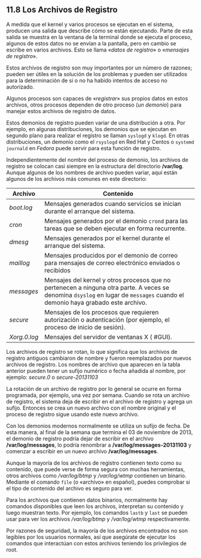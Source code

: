 ## 11.8 Los Archivos de Registro
A medida que el kernel y varios procesos se ejecutan en el sistema, producen una salida que describe cómo se están ejecutando. Parte de esta salida se muestra en la ventana de la terminal donde se ejecuta el proceso, algunos de estos datos no se envían a la pantalla, pero en cambio se escribe en varios archivos. Esto se llama «_datos de registro_» o «_mensajes de registro_».

Estos archivos de registro son muy importantes por un número de razones; pueden ser útiles en la solución de los problemas y pueden ser utilizados para la determinación de si o no ha habido intentos de acceso no autorizado.

Algunos procesos son capaces de «_registrar_» sus propios datos en estos archivos, otros procesos dependen de otro proceso (_un demonio_) para manejar estos archivos de registro de datos.

Estos demonios de registro pueden variar de una distribución a otra. Por ejemplo, en algunas distribuciones, los demonios que se ejecutan en segundo plano para realizar el registro se llaman `syslogd` y `klogd`. En otras distribuciones, un demonio como el `rsyslogd` en Red Hat y Centos o `systemd journald` en _Fedora_ puede servir para esta función de registro.

Independientemente del nombre del proceso de demonio, los archivos de registro se colocan casi siempre en la estructura del directorio __/var/log__. Aunque algunos de los nombres de archivo pueden variar, aquí están algunos de los archivos más comunes en este directorio:

Archivo	|	Contenido
-|-
_boot.log_	|	Mensajes generados cuando servicios se inician durante el arranque del sistema.
_cron_	|	Mensajes generados por el demonio `crond` para las tareas que se deben ejecutar en forma recurrente.
_dmesg_	|	Mensajes generados por el kernel durante el arranque del sistema.
_maillog_	|	Mensajes producidos por el demonio de correo para mensajes de correo electrónico enviados o recibidos
_messages_	|	Mensajes del kernel y otros procesos que no pertenecen a ninguna otra parte. A veces se denomina `dsyslog` en lugar de `messages` cuando el demonio haya grabado este archivo.
_secure_	|	Mensajes de los procesos que requieren autorización o autenticación (por ejemplo, el proceso de inicio de sesión).
_Xorg.0.log_	|	Mensajes del servidor de ventanas X ( #GUI).

Los archivos de registro se rotan, lo que significa que los archivos de registro antiguos cambiaron de nombre y fueron reemplazados por nuevos archivos de registro. Los nombres de archivo que aparecen en la tabla anterior pueden tener un sufijo numérico o fecha añadida al nombre, por ejemplo: _secure.0_ o _secure-20131103_

La rotación de un archivo de registro por lo general se ocurre en forma programada, por ejemplo, una vez por semana. Cuando se rota un archivo de registro, el sistema deja de escribir en el archivo de registro y agrega un sufijo. Entonces se crea un nuevo archivo con el nombre original y el proceso de registro sigue usando este nuevo archivo.

Con los demonios modernos normalmente se utiliza un sufijo de fecha. De esta manera, al final de la semana que termina el 03 de noviembre de 2013, el demonio de registro podría dejar de escribir en el archivo __/var/log/messages__, lo podría renombrar a __/var/log/messages-20131103__ y comenzar a escribir en un nuevo archivo __/var/log/messages__.

Aunque la mayoría de los archivos de registro contienen texto como su contenido, que puede verse de forma segura con muchas herramientas, otros archivos como _/var/log/btmp_ y _/var/log/wtmp_ contienen un binario. Mediante el comando `file` (o «archivo» en español), puedes comprobar si el tipo de contenido del archivo es seguro para ver.

Para los archivos que contienen datos binarios, normalmente hay comandos disponibles que leen los archivos, interpretan su contenido y luego muestran texto. Por ejemplo, los comandos `lastb` y `last` se pueden usar para ver los archivos _/var/log/btmp_ y _/var/log/wtmp_ respectivamente.

Por razones de seguridad, la mayoría de los archivos encontrados no son legibles por los usuarios normales, así que asegúrate de ejecutar los comandos que interactúan con estos archivos teniendo los privilegios de root.